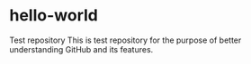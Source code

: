 # hello-world
Test repository
This is test repository for the purpose of better understanding GitHub and its features.

